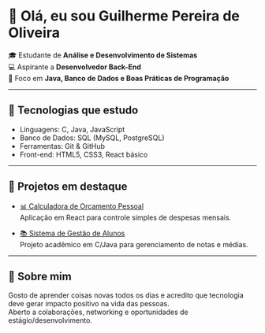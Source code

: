 # 👋 Olá, eu sou Guilherme Pereira de Oliveira

🎓 Estudante de **Análise e Desenvolvimento de Sistemas**  
💻 Aspirante a **Desenvolvedor Back-End**  
🚀 Foco em **Java, Banco de Dados e Boas Práticas de Programação**

---

## 🔧 Tecnologias que estudo
- Linguagens: C, Java, JavaScript  
- Banco de Dados: SQL (MySQL, PostgreSQL)  
- Ferramentas: Git & GitHub  
- Front-end: HTML5, CSS3, React básico  

---

## 📂 Projetos em destaque
- [📊 Calculadora de Orçamento Pessoal](https://github.com/seuusuario/orcamento-pessoal)  
  Aplicação em React para controle simples de despesas mensais.  

- [📚 Sistema de Gestão de Alunos](https://github.com/seuusuario/sistema-alunos)  
  Projeto acadêmico em C/Java para gerenciamento de notas e médias.  

---

## 🌱 Sobre mim
Gosto de aprender coisas novas todos os dias e acredito que tecnologia deve gerar impacto positivo na vida das pessoas.  
Aberto a colaborações, networking e oportunidades de estágio/desenvolvimento.  
